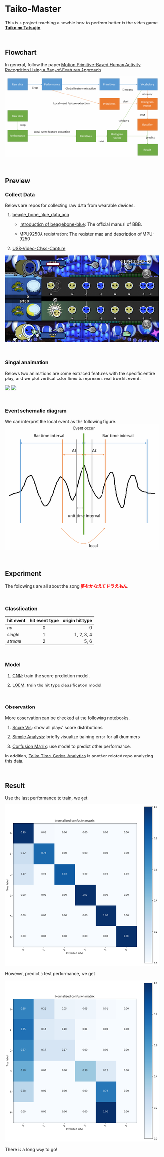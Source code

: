 # Taiko-Master

This is a project teaching a newbie how to perform better in the video game [**Taiko no Tatsujin**](https://en.wikipedia.org/wiki/Taiko_no_Tatsujin).

<br/>

## Flowchart
In general, follow the paper [Motion Primitive-Based Human Activity Recognition Using a Bag-of-Features Approach](https://dl.acm.org/citation.cfm?id=2110433).

![](docs/flowchart.png)

<br/>

## Preview

### Collect Data

Belows are repos for collecting raw data from wearable devices.

1. [beagle_bone_blue_data_acq](https://github.com/taoyilee/beagle_bone_blue_data_acq)

	- [Introduction of beaglebone-blue](docs/144934_data.pdf): The official manual of BBB.

	- [MPU9250A registration](docs/RM-MPU-9250A-00-v1.6.pdf): The register map and description of MPU-9250

2. [USB-Video-Class-Capture](https://github.com/taoyilee/USB-Video-Class-Capture)

![](docs/video_capture_sample.png)

<br/>

### Singal anaimation

Belows two animations are some extraced features with the specific entire play, and we plot vertical color lines to represent real true hit event. 

![](docs/0420-axyz.gif)
![](docs/0420-gxyz.gif)

<br/>

### Event schematic diagram

We can interpret the local event as the following figure.
![](docs/time_series_sense.png)

<br/>

## Experiment
The followings are all about the song <font color='red'>**夢をかなえてドラえもん**</font>.

<br/>

### Classfication

| hit event | hit event type  | origin hit type |
|----------|:-------------:|------:|
| *no* | 0 | 0 |
| *single* | 1 | 1, 2, 3, 4 |
| *stream* | 2 | 5, 6 |

<br/>

### Model

1. [CNN](util/screenshot_model_generator.ipynb): train the score prediction model.

2. [LGBM](util/doraemon_LGBM.ipynb): train the hit type classification model.

<br/>

### Observation

More observation can be checked at the following notebooks.


1. [Score Vis](util/score_visualization.ipynb): show all plays' score distributions.

2. [Simple Analysis](util/doraemon_analysis.ipynb): briefly visualize training error for all drummers

3. [Confusion Matrix](util/cm_test.ipynb): use model to predict other performance.

In addition, [Taiko-Time-Series-Analytics](https://github.com/taoyilee/Taiko-Time-Series-Analytics) is another related repo analyzing this data.

<br/>

## Result
Use the last performance to train, we get

![](docs/training_cnfm.png)

However, predict a test performance, we get

![](docs/test_cnfm.png)

There is a long way to go! 
